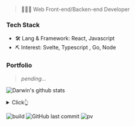 > 👨🏻‍💻 Web Front-end/Backen-end Developer

### Tech Stack

- 🛠 Lang & Framework: React, Javascript
- ⛏ Interest: Svelte, Typescript , Go, Node



### Portfolio

> *pending...*

![Darwin's github stats](https://github-readme-stats.vercel.app/api?username=darwin808&show_icons=true&theme=dracula&hide=stars,issues)

<details>
  <summary>Click👆</summary>
  <pre>
  🤷‍♂️♂
  </pre>
</details>

![build](https://github.com/mopig/mopig/workflows/build/badge.svg)
![GitHub last commit](https://img.shields.io/github/last-commit/mopig/mopig)
![pv](https://pageview.vercel.app/?github_user=darwin808)
